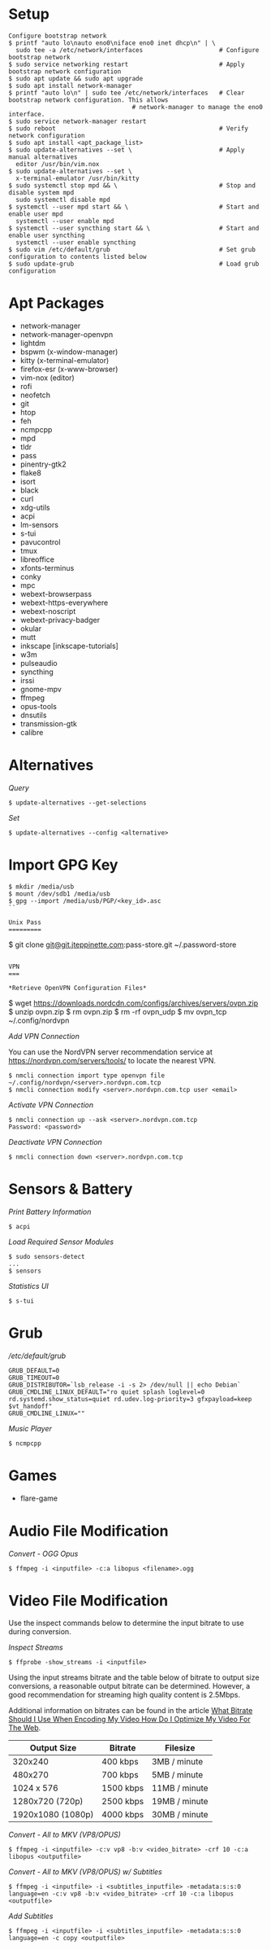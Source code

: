 Setup
=====

```
Configure bootstrap network
$ printf "auto lo\nauto eno0\niface eno0 inet dhcp\n" | \
  sudo tee -a /etc/network/interfaces                     # Configure bootstrap network
$ sudo service networking restart                         # Apply bootstrap network configuration
$ sudo apt update && sudo apt upgrade
$ sudo apt install network-manager
$ printf "auto lo\n" | sudo tee /etc/network/interfaces   # Clear bootstrap network configuration. This allows
						          # network-manager to manage the eno0 interface.
$ sudo service network-manager restart
$ sudo reboot                                             # Verify network configuration
$ sudo apt install <apt_package_list>
$ sudo update-alternatives --set \                        # Apply manual alternatives
  editor /usr/bin/vim.nox
$ sudo update-alternatives --set \
  x-terminal-emulator /usr/bin/kitty
$ sudo systemctl stop mpd && \                            # Stop and disable system mpd
  sudo systemctl disable mpd    
$ systemctl --user mpd start && \                         # Start and enable user mpd
  systemctl --user enable mpd
$ systemctl --user syncthing start && \                   # Start and enable user syncthing
  systemctl --user enable syncthing
$ sudo vim /etc/default/grub                              # Set grub configuration to contents listed below
$ sudo update-grub                                        # Load grub configuration
```

Apt Packages
============
  - network-manager
  - network-manager-openvpn
  - lightdm
  - bspwm (x-window-manager)
  - kitty (x-terminal-emulator)
  - firefox-esr (x-www-browser)
  - vim-nox (editor)
  - rofi
  - neofetch
  - git
  - htop
  - feh
  - ncmpcpp
  - mpd
  - tldr
  - pass
  - pinentry-gtk2
  - flake8
  - isort
  - black
  - curl
  - xdg-utils
  - acpi
  - lm-sensors
  - s-tui
  - pavucontrol
  - tmux
  - libreoffice
  - xfonts-terminus
  - conky
  - mpc
  - webext-browserpass
  - webext-https-everywhere
  - webext-noscript
  - webext-privacy-badger
  - okular
  - mutt
  - inkscape [inkscape-tutorials]
  - w3m
  - pulseaudio
  - syncthing
  - irssi
  - gnome-mpv
  - ffmpeg
  - opus-tools
  - dnsutils
  - transmission-gtk
  - calibre

Alternatives
============

*Query*
```
$ update-alternatives --get-selections
```

*Set*
```
$ update-alternatives --config <alternative>
```

Import GPG Key
==============
```
$ mkdir /media/usb
$ mount /dev/sdb1 /media/usb
$ gpg --import /media/usb/PGP/<key_id>.asc
``

Unix Pass
=========
```
$ git clone git@git.jteppinette.com:pass-store.git ~/.password-store 
```

VPN
===

*Retrieve OpenVPN Configuration Files*
```
$ wget https://downloads.nordcdn.com/configs/archives/servers/ovpn.zip
$ unzip ovpn.zip
$ rm ovpn.zip
$ rm -rf ovpn_udp
$ mv ovpn_tcp ~/.config/nordvpn

*Add VPN Connection*

You can use the NordVPN server recommendation service at https://nordvpn.com/servers/tools/
to locate the nearest VPN.

```
$ nmcli connection import type openvpn file ~/.config/nordvpn/<server>.nordvpn.com.tcp
$ nmcli connection modify <server>.nordvpn.com.tcp user <email>
```

*Activate VPN Connection*
```
$ nmcli connection up --ask <server>.nordvpn.com.tcp
Password: <password>
```

*Deactivate VPN Connection*
```
$ nmcli connection down <server>.nordvpn.com.tcp
```

Sensors & Battery
=================

*Print Battery Information*
```
$ acpi
```

*Load Required Sensor Modules*
```
$ sudo sensors-detect
...
$ sensors
```

*Statistics UI*
```
$ s-tui
```

Grub
====

*/etc/default/grub*
```
GRUB_DEFAULT=0
GRUB_TIMEOUT=0
GRUB_DISTRIBUTOR=`lsb_release -i -s 2> /dev/null || echo Debian`
GRUB_CMDLINE_LINUX_DEFAULT="ro quiet splash loglevel=0 rd.systemd.show_status=quiet rd.udev.log-priority=3 gfxpayload=keep $vt_handoff"
GRUB_CMDLINE_LINUX=""
```

*Music Player*
```
$ ncmpcpp
```

Games
=====
* flare-game

Audio File Modification
=======================

*Convert - OGG Opus*
```
$ ffmpeg -i <inputfile> -c:a libopus <filename>.ogg
```

Video File Modification
=======================

Use the inspect commands below to determine the input bitrate to use
during conversion.

*Inspect Streams*
```
$ ffprobe -show_streams -i <inputfile>
```

Using the input streams bitrate and the table below of bitrate to output size
conversions, a reasonable output bitrate can be determined. However, a good
recommendation for streaming high quality content is 2.5Mbps.

Additional information on bitrates can be found in the
article [What Bitrate Should I Use When Encoding My Video How Do I Optimize My Video For The Web](https://www.ezs3.com/public/What_bitrate_should_I_use_when_encoding_my_video_How_do_I_optimize_my_video_for_the_web.cfm).

Output Size       | Bitrate   | Filesize
------------------|-----------|----------------
320x240           | 400 kbps  | 3MB / minute
480x270           | 700 kbps  | 5MB / minute
1024 x 576        | 1500 kbps | 11MB / minute
1280x720  (720p)  | 2500 kbps | 19MB / minute
1920x1080 (1080p) | 4000 kbps | 30MB / minute

*Convert - All to MKV (VP8/OPUS)*

```
$ ffmpeg -i <inputfile> -c:v vp8 -b:v <video_bitrate> -crf 10 -c:a libopus <outputfile>
```

*Convert - All to MKV (VP8/OPUS) w/ Subtitles*
```
$ ffmpeg -i <inputfile> -i <subtitles_inputfile> -metadata:s:s:0 language=en -c:v vp8 -b:v <video_bitrate> -crf 10 -c:a libopus <outputfile>
```

*Add Subtitles*
```
$ ffmpeg -i <inputfile> -i <subtitles_inputfile> -metadata:s:s:0 language=en -c copy <outputfile>
```
